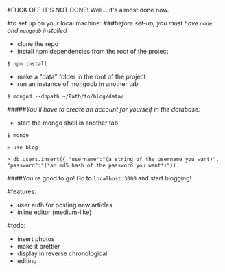 #FUCK OFF IT'S NOT DONE!
Well... it's almost done now.

#to set up on your local machine:
###*before set-up, you must have `node` and `mongodb` installed*
- clone the repo
- install npm dependencies from the root of the project
```
$ npm install
```
- make a "data" folder in the root of the project
- run an instance of mongodb in another tab
```
$ mongod --dbpath ~/Path/to/blog/data/
```

#####*You'll have to create an account for yourself in the database:*
- start the mongo shell in another tab
```
$ mongo
```
```
> use blog
```
```
> db.users.insert({ "username":"(a string of the username you want)", "password":"(*an md5 hash of the password you want*)"})
```

####You're good to go! Go to `localhost:3000` and start blogging!


#features:
- user auth for posting new articles
- inline editor (medium-like)

#todo:
- insert photos
- make it prettier
- display in reverse chronological
- editing

